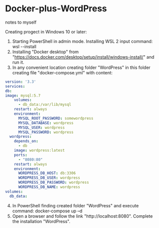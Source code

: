 # Docker-plus-WordPress
notes to myself

Creating progect in Windows 10 or later:

1. Starting PowerShell in admin mode.
  Installing WSL 2
  input command: wsl --install
2. Installing "Docker desktop"
   from "https://docs.docker.com/desktop/setup/install/windows-install/" and run it.
3. In any convenient location creating folder "WordPress"
   in this folder creating file "docker-compose.yml" with content:

```yaml
version: '3.3'
services:
db:
image: mysql:5.7
    volumes:
      - db_data:/var/lib/mysql
    restart: always
    environment:
      MYSQL_ROOT_PASSWORD: somewordpress
      MYSQL_DATABASE: wordpress
      MYSQL_USER: wordpress
      MYSQL_PASSWORD: wordpress
  wordpress:
    depends_on:
      - db
    image: wordpress:latest
    ports:
      - "8080:80"
    restart: always
    environment:
      WORDPRESS_DB_HOST: db:3306
      WORDPRESS_DB_USER: wordpress
      WORDPRESS_DB_PASSWORD: wordpress
      WORDPRESS_DB_NAME: wordpress
volumes:
  db_data:
```

4. In PowerShell finding created folder "WordPress" and execute command:
  docker-compose up –d
5. Open a browser and follow the link "http://localhost:8080".
   Complete the installation "WordPress".

